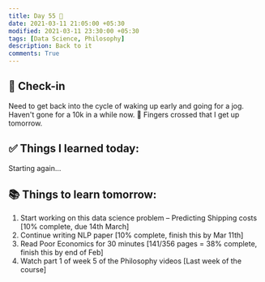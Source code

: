 ```yaml
---
title: Day 55 🦴
date: 2021-03-11 21:05:00 +05:30
modified: 2021-03-11 23:30:00 +05:30
tags: [Data Science, Philosophy]
description: Back to it
comments: True
---
```


## 📩 Check-in

Need to get back into the cycle of waking up early and going for a jog. Haven't gone for a 10k in a while now.
🤞 Fingers crossed that I get up tomorrow.

## ✅ Things I learned today:

Starting again...

## 📚 Things to learn tomorrow:

1. Start working on this data science problem – Predicting Shipping costs [10% complete, due 14th March]
2. Continue writing NLP paper [10% complete, finish this by Mar 11th]
3. Read Poor Economics for 30 minutes [141/356 pages = 38% complete, finish this by end of Feb]
4. Watch part 1 of week 5 of the Philosophy videos [Last week of the course]
